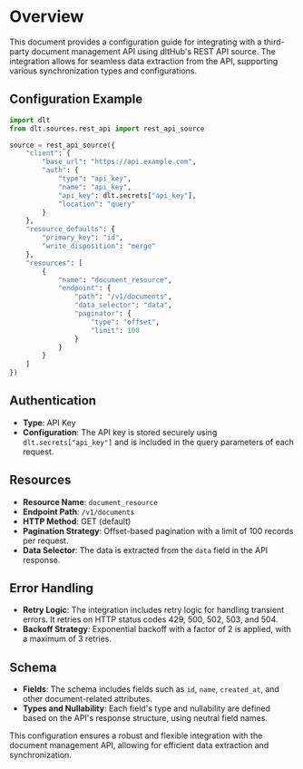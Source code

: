 # Overview

This document provides a configuration guide for integrating with a third-party document management API using dltHub's REST API source. The integration allows for seamless data extraction from the API, supporting various synchronization types and configurations.

## Configuration Example

```python
import dlt
from dlt.sources.rest_api import rest_api_source

source = rest_api_source({
    "client": {
        "base_url": "https://api.example.com",
        "auth": {
            "type": "api_key",
            "name": "api_key",
            "api_key": dlt.secrets["api_key"],
            "location": "query"
        }
    },
    "resource_defaults": {
        "primary_key": "id",
        "write_disposition": "merge"
    },
    "resources": [
        {
            "name": "document_resource",
            "endpoint": {
                "path": "/v1/documents",
                "data_selector": "data",
                "paginator": {
                    "type": "offset",
                    "limit": 100
                }
            }
        }
    ]
})
```

## Authentication

- **Type**: API Key
- **Configuration**: The API key is stored securely using `dlt.secrets["api_key"]` and is included in the query parameters of each request.

## Resources

- **Resource Name**: `document_resource`
- **Endpoint Path**: `/v1/documents`
- **HTTP Method**: GET (default)
- **Pagination Strategy**: Offset-based pagination with a limit of 100 records per request.
- **Data Selector**: The data is extracted from the `data` field in the API response.

## Error Handling

- **Retry Logic**: The integration includes retry logic for handling transient errors. It retries on HTTP status codes 429, 500, 502, 503, and 504.
- **Backoff Strategy**: Exponential backoff with a factor of 2 is applied, with a maximum of 3 retries.

## Schema

- **Fields**: The schema includes fields such as `id`, `name`, `created_at`, and other document-related attributes.
- **Types and Nullability**: Each field's type and nullability are defined based on the API's response structure, using neutral field names.

This configuration ensures a robust and flexible integration with the document management API, allowing for efficient data extraction and synchronization.